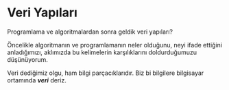 # Veri Yapıları

Programlama ve algoritmalardan sonra geldik veri yapıları?

Öncelikle algoritmanın ve programlamanın neler olduğunu, neyi ifade ettiğini anladığımızı, aklımızda bu kelimelerin karşılıklarını doldurduğumuzu düşünüyorum.

Veri dediğimiz olgu, ham bilgi parçacıklarıdır. Biz bi bilgilere bilgisayar ortamında ***veri*** deriz.
